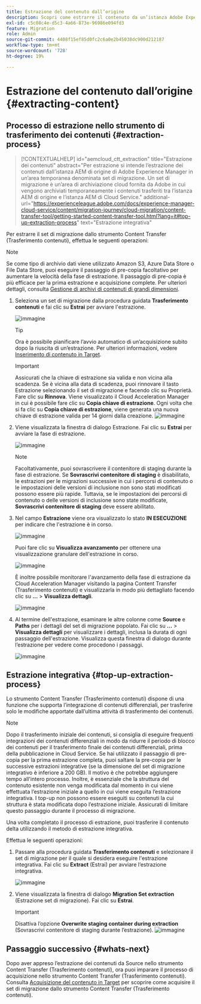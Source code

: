```yaml
---
title: Estrazione del contenuto dall’origine
description: Scopri come estrarre il contenuto da un’istanza Adobe Experience Manager (AEM) di origine per trasferirlo successivamente a un’istanza AEM di Cloud Service.
exl-id: c5c08c4e-d5c3-4a66-873e-96986e094fd3
feature: Migration
role: Admin
source-git-commit: 4408f15ef85d0fc2c6a0e2b45038dc900d212187
workflow-type: tm+mt
source-wordcount: '728'
ht-degree: 19%

---
```


# Estrazione del contenuto dall’origine {#extracting-content}

## Processo di estrazione nello strumento di trasferimento dei contenuti {#extraction-process}

>[!CONTEXTUALHELP]
>id="aemcloud_ctt_extraction"
>title="Estrazione dei contenuti"
>abstract="Per estrazione si intende l’estrazione dei contenuti dall’istanza AEM di origine di Adobe Experience Manager in un’area temporanea denominata set di migrazione. Un set di migrazione è un’area di archiviazione cloud fornita da Adobe in cui vengono archiviati temporaneamente i contenuti trasferiti tra l’istanza AEM di origine e l’istanza AEM di Cloud Service."
>additional-url="https://experienceleague.adobe.com/docs/experience-manager-cloud-service/content/migration-journey/cloud-migration/content-transfer-tool/getting-started-content-transfer-tool.html?lang=it#top-up-extraction-process" text="Estrazione integrativa"


Per estrarre il set di migrazione dallo strumento Content Transfer (Trasferimento contenuti), effettua le seguenti operazioni:

>[!NOTE]
>Se come tipo di archivio dati viene utilizzato Amazon S3, Azure Data Store o File Data Store, puoi eseguire il passaggio di pre-copia facoltativo per aumentare la velocità della fase di estrazione. Il passaggio di pre-copia è più efficace per la prima estrazione e acquisizione complete. Per ulteriori dettagli, consulta [Gestione di archivi di contenuti di grandi dimensioni](/help/journey-migration/content-transfer-tool/using-content-transfer-tool/handling-large-content-repositories.md).

1. Seleziona un set di migrazione dalla procedura guidata **Trasferimento contenuti** e fai clic su **Estrai** per avviare l&#39;estrazione.

   ![immagine](/help/journey-migration/content-transfer-tool/assets-ctt/cttcam12.png)

   >[!TIP]
   >Ora è possibile pianificare l’avvio automatico di un’acquisizione subito dopo la riuscita di un’estrazione. Per ulteriori informazioni, vedere [Inserimento di contenuto in Target](/help/journey-migration/content-transfer-tool/using-content-transfer-tool/ingesting-content.md).

   >[!IMPORTANT]
   >
   >Assicurati che la chiave di estrazione sia valida e non vicina alla scadenza. Se è vicina alla data di scadenza, puoi rinnovare il tasto Estrazione selezionando il set di migrazione e facendo clic su Proprietà. Fare clic su **Rinnova**. Viene visualizzato il Cloud Acceleration Manager in cui è possibile fare clic su **Copia chiave di estrazione**. Ogni volta che si fa clic su **Copia chiave di estrazione**, viene generata una nuova chiave di estrazione valida per 14 giorni dalla creazione.
   >![immagine](/help/journey-migration/content-transfer-tool/assets-ctt/cttcam13.png)

1. Viene visualizzata la finestra di dialogo Estrazione. Fai clic su **Estrai** per avviare la fase di estrazione.

   ![immagine](/help/journey-migration/content-transfer-tool/assets-ctt/cttcam14c.png)

   >[!NOTE]
   >Facoltativamente, puoi sovrascrivere il contenitore di staging durante la fase di estrazione. Se **Sovrascrivi contenitore di staging** è disabilitato, le estrazioni per le migrazioni successive in cui i percorsi di contenuto o le impostazioni delle versioni di inclusione non sono stati modificati possono essere più rapide. Tuttavia, se le impostazioni dei percorsi di contenuto o delle versioni di inclusione sono state modificate, **Sovrascrivi contenitore di staging** deve essere abilitato.

1. Nel campo **Estrazione** viene ora visualizzato lo stato **IN ESECUZIONE** per indicare che l&#39;estrazione è in corso.

   ![immagine](/help/journey-migration/content-transfer-tool/assets-ctt/cttcam15.png)

   Puoi fare clic su **Visualizza avanzamento** per ottenere una visualizzazione granulare dell&#39;estrazione in corso.

   ![immagine](/help/journey-migration/content-transfer-tool/assets-ctt/cttcam16.png)

   È inoltre possibile monitorare l&#39;avanzamento della fase di estrazione da Cloud Acceleration Manager visitando la pagina Content Transfer (Trasferimento contenuti) e visualizzarla in modo più dettagliato facendo clic su **...** > **Visualizza dettagli**.

   ![immagine](/help/journey-migration/content-transfer-tool/assets-ctt/cttcam17.png)

1. Al termine dell&#39;estrazione, esaminare le altre colonne come **Source** e **Paths** per i dettagli del set di migrazione popolato. Fai clic su **...** > **Visualizza dettagli** per visualizzare i dettagli, inclusa la durata di ogni passaggio dell&#39;estrazione. Visualizza questa finestra di dialogo durante l’estrazione per vedere come procedono i passaggi.

   ![immagine](/help/journey-migration/content-transfer-tool/assets-ctt/cttcam18b.png)


## Estrazione integrativa {#top-up-extraction-process}

Lo strumento Content Transfer (Trasferimento contenuti) dispone di una funzione che supporta l’integrazione di contenuti differenziali, per trasferire solo le modifiche apportate dall’ultima attività di trasferimento dei contenuti.

>[!NOTE]
>Dopo il trasferimento iniziale dei contenuti, si consiglia di eseguire frequenti integrazioni dei contenuti differenziali in modo da ridurre il periodo di blocco dei contenuti per il trasferimento finale dei contenuti differenziali, prima della pubblicazione in Cloud Service. Se hai utilizzato il passaggio di pre-copia per la prima estrazione completa, puoi saltare la pre-copia per le successive estrazioni integrative (se la dimensione del set di migrazione integrativo è inferiore a 200 GB). Il motivo è che potrebbe aggiungere tempo all&#39;intero processo.
>Inoltre, è essenziale che la struttura del contenuto esistente non venga modificata dal momento in cui viene effettuata l’estrazione iniziale a quello in cui viene eseguita l’estrazione integrativa. I top-up non possono essere eseguiti su contenuti la cui struttura è stata modificata dopo l’estrazione iniziale. Assicurati di limitare questo passaggio durante il processo di migrazione.

Una volta completato il processo di estrazione, puoi trasferire il contenuto delta utilizzando il metodo di estrazione integrativa.

Effettua le seguenti operazioni:

1. Passare alla procedura guidata **Trasferimento contenuti** e selezionare il set di migrazione per il quale si desidera eseguire l&#39;estrazione integrativa. Fai clic su **Extract** (Estrai) per avviare l’estrazione integrativa.

   ![immagine](/help/journey-migration/content-transfer-tool/assets-ctt/cttcam19.png)

1. Viene visualizzata la finestra di dialogo **Migration Set extraction** (Estrazione set di migrazione). Fai clic su **Estrai**.

   >[!IMPORTANT]
   >Disattiva l’opzione **Overwrite staging container during extraction** (Sovrascrivi contenitore di staging durante l’estrazione).
   >![immagine](/help/journey-migration/content-transfer-tool/assets-ctt/cttcam20.png)


## Passaggio successivo {#whats-next}

Dopo aver appreso l’estrazione dei contenuti da Source nello strumento Content Transfer (Trasferimento contenuti), ora puoi imparare il processo di acquisizione nello strumento Content Transfer (Trasferimento contenuti). Consulta [Acquisizione del contenuto in Target](/help/journey-migration/content-transfer-tool/using-content-transfer-tool/ingesting-content.md) per scoprire come acquisire il set di migrazione dallo strumento Content Transfer (Trasferimento contenuti).

